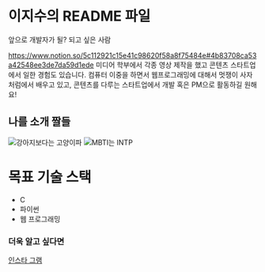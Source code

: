 # 이지수의 README 파일

앞으로 개발자가 될? 되고 싶은 사람

https://www.notion.so/5c112921c15e41c98620f58a8f75484e#4b83708ca53a42548ee3de7da59d1ede
미디어 학부에서 각종 영상 제작을 했고 콘텐츠 스타트업에서 일한 경험도 있습니다.
컴퓨터 이중을 하면서 웹프로그래밍에 대해서 멋쟁이 사자처럼에서 배우고 있고,
콘텐츠를 다루는 스타트업에서 개발 혹은 PM으로 활동하길 원해요!

## 나를 소개 짤들
![강아지보다는 고양이파](https://www.notion.so/5c112921c15e41c98620f58a8f75484e#4b83708ca53a42548ee3de7da59d1ede)
![MBTI는 INTP](https://www.notion.so/5c112921c15e41c98620f58a8f75484e#97a139b7f74b42f39c46642055c28454)

# 목표 기술 스택
* C 
* 파이썬
* 웹 프로그래밍

### 더욱 알고 싶다면
[인스타 그램](https://www.instagram.com/p/CW--NTRByFv/?utm_medium=copy_link)